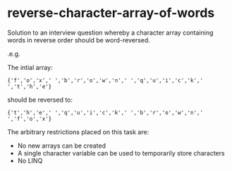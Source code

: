 # reverse-character-array-of-words

Solution to an interview question whereby a character array containing words in reverse order should be word-reversed.

.e.g.

The intial array:

`{'f','o','x',' ','b','r','o','w','n',' ','q','u','i','c','k',' ','t','h','e'}`

should be reversed to:

`{'t','h','e',' ','q','u','i','c','k',' ','b','r','o','w','n',' ','f','o','x'}`

The arbitrary restrictions placed on this task are:

- No new arrays can be created
- A single character variable can be used to temporarily store characters
- No LINQ
